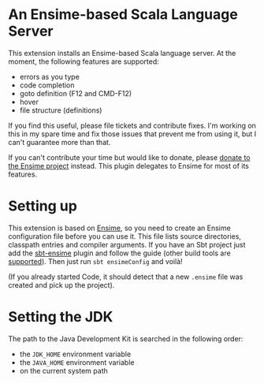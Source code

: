# An Ensime-based Scala Language Server

This extension installs an Ensime-based Scala language server. At the moment, the following features are supported:

- errors as you type
- code completion
- goto definition (F12 and CMD-F12)
- hover
- file structure (definitions)

If you find this useful, please file tickets and contribute fixes. I'm working on this in my spare time and fix those issues that prevent me from using it, but I can't guarantee more than that.

If you can't contribute your time but would like to donate, please [donate to the Ensime project](http://ensime.org/sponsor/) instead. This plugin delegates to Ensime for most of its features.

# Setting up

This extension is based on [Ensime](http://ensime.org), so you need to create an Ensime configuration file before you can use it. This file lists source directories, classpath entries and compiler arguments. If you have an Sbt project just add the [sbt-ensime](http://ensime.org/build_tools/sbt/) plugin and follow the guide (other build tools are [supported](http://ensime.org/build_tools/)). Then just run `sbt ensimeConfig` and voilà!

(If you already started Code, it should detect that a new `.ensime` file was created and pick up the project).

# Setting the JDK

The path to the Java Development Kit is searched in the following order:

- the `JDK_HOME` environment variable
- the `JAVA_HOME` environment variable
- on the current system path

